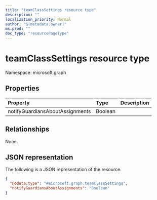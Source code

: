 ```yaml
---
title: "teamClassSettings resource type"
description: ""
localization_priority: Normal
author: "$(metadata.owner)"
ms.prod: ""
doc_type: "resourcePageType"
---
```


# teamClassSettings resource type

Namespace: microsoft.graph

## Properties

| Property                        | Type    | Description |
| :------------------------------ | :------ | :---------- |
| notifyGuardiansAboutAssignments | Boolean |             |

## Relationships

None.

## JSON representation

The following is a JSON representation of the resource.

<!-- {
  "blockType": "resource",
  "@odata.type": "microsoft.graph.teamClassSettings",
}
-->

```json
{
  "@odata.type": "#microsoft.graph.teamClassSettings",
  "notifyGuardiansAboutAssignments": "Boolean"
}
```
